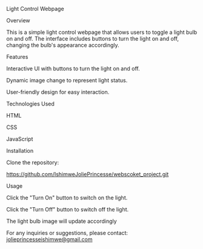 Light Control Webpage

Overview

This is a simple light control webpage that allows users to toggle a light bulb on and off. The interface includes buttons to turn the light on and off, changing the bulb's appearance accordingly.

Features

Interactive UI with buttons to turn the light on and off.

Dynamic image change to represent light status.

User-friendly design for easy interaction.

Technologies Used

HTML

CSS

JavaScript

Installation

Clone the repository:

https://github.com/IshimweJoliePrincesse/webscoket_project.git

Usage

Click the "Turn On" button to switch on the light.

Click the "Turn Off" button to switch off the light.

The light bulb image will update accordingly

For any inquiries or suggestions, please contact: jolieprincesseishimwe@gmail.com
